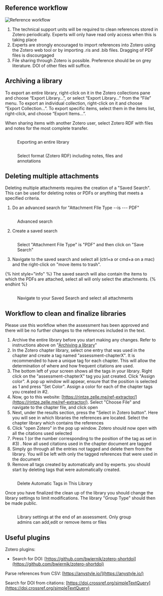 ## Reference workflow

![Reference workflow](<../.gitbook/assets/References flow\_Zotero.jpg>)

1. The technical support units will be required to clean references stored in Zotero periodically. Experts will only have read only access when this is taking place
2. Experts are strongly encouraged to import references into Zotero using the Zotero web tool or by importing .ris and .bib files. Dragging of PDF files is discourgaged
3. File sharing through Zotero is possible. Preference should be on grey literature. DOI of other files will suffice.

## Archiving a library

To export an entire library, right-click on it in the Zotero collections pane and choose “Export Library…”, or select “Export Library…” from the “File” menu. To export an individual collection, right-click on it and choose “Export Collection…”. To export specific items, select them in the items list, right-click, and choose “Export Items…”.

When sharing items with another Zotero user, select Zotero RDF with files and notes for the most complete transfer.

<figure><img src="../.gitbook/assets/zotero_export_library.jpg" alt=""><figcaption><p>Exporting an entire library</p></figcaption></figure>

<figure><img src="../.gitbook/assets/zotero_export_library_format_zoterordf2 (1).jpg" alt=""><figcaption><p>Select format (Zotero RDF) including notes, files and annotations</p></figcaption></figure>

## Deleting multiple attachments

Deleting multiple attachments requires the creation of a "Saved Search". This can be used for deleting notes or PDFs or anything that meets a specified criteria.

1. Do an advanced search for "Attachment FIle Type --is --- PDF"&#x20;

<figure><img src="../.gitbook/assets/Screenshot 2022-09-15 at 08.50.50.png" alt=""><figcaption><p>Advanced search</p></figcaption></figure>

2. Create a saved search

<figure><img src="../.gitbook/assets/Screenshot 2022-09-15 at 08.52.27.png" alt=""><figcaption><p>Select "Attachment File Type" is "PDF" and then click on "Save Search"</p></figcaption></figure>

3. Navigate to the saved search and select all (ctrl+a or cmd+a on a mac) and the right-click on "move items to trash".&#x20;

{% hint style="info" %}
The saved search will also contain the items to which the PDFs are attached, select all will only select the attachments.
{% endhint %}

<figure><img src="../.gitbook/assets/Screenshot 2022-09-15 at 09.03.58.png" alt=""><figcaption><p>Navigate to your Saved Search and select all attachments</p></figcaption></figure>

## Workflow to clean and finalize libraries&#x20;

Please use this workflow when the assessment has been approved and there will be no further changes to the references included in the text.&#x20;

1. Archive the entire library before you start making any changes. Refer to instructions above on "[Archiving a library](zotero.md#archiving-a-library)"
2. In the Zotero chapter library, select one entry that was used in the chapter and create a tag named "assessment-chapterX". It is recommended to have a unique tag for each chapter. This will allow the determination of where and how frequent citations are used.
3. The bottom left of your screen shows all the tags in your library. Right click on the "assessment-chapterX" tag you just created. Click "Assign color". A pop up window will appear, ensure that the position is selected as 1 and press "Set Color". Assign a color for each of the chapter tags you created in #2.
4. Now, go to this website: [https://rintze.zelle.me/ref-extractor/](https://rintze.zelle.me/ref-extractor/). Select "Choose File" and navigate to the chapter file, and click open
5. Next, under the results section, press the "Select in Zotero button". Here you will see in which libraries the references are located. Select the chapter library which contains the references
6. Click "open Zotero" in the pop up window. Zotero should now open with all the citations used selected
7. Press 1 (or the number corresponding to the position of the tag as set in #3) . Now all used citations used in the chapter document are tagged
8. Simply go through all the entries not tagged and delete them from the library. You will be left with only the tagged references that were used in the document
9. Remove all tags created by automatically and by experts. you should start by deleting tags that were automatically created.

<figure><img src="../.gitbook/assets/image (40).png" alt=""><figcaption><p>Delete Automatic Tags in This Library</p></figcaption></figure>

Once you have finalized the clean up of the library you should change the library settings to limit modifications. The library "Group Type" should then be made public.

<figure><img src="../.gitbook/assets/image (39).png" alt=""><figcaption><p>Library settings at the end of an assessment. Only group admins can add,edit or remove items or files</p></figcaption></figure>

## Useful plugins

Zotero plugins:

* Search for DOI: [https://github.com/bwiernik/zotero-shortdoi](https://github.com/bwiernik/zotero-shortdoi)

Parse references from CSV: [https://anystyle.io/](https://anystyle.io/)

Search for DOI from citations: [https://doi.crossref.org/simpleTextQuery](https://doi.crossref.org/simpleTextQuery)
